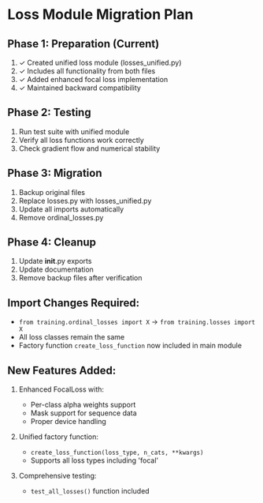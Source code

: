 
# Loss Module Migration Plan

## Phase 1: Preparation (Current)
1. ✓ Created unified loss module (losses_unified.py)
2. ✓ Includes all functionality from both files
3. ✓ Added enhanced focal loss implementation
4. ✓ Maintained backward compatibility

## Phase 2: Testing
1. Run test suite with unified module
2. Verify all loss functions work correctly
3. Check gradient flow and numerical stability

## Phase 3: Migration
1. Backup original files
2. Replace losses.py with losses_unified.py
3. Update all imports automatically
4. Remove ordinal_losses.py

## Phase 4: Cleanup
1. Update __init__.py exports
2. Update documentation
3. Remove backup files after verification

## Import Changes Required:
- `from training.ordinal_losses import X` → `from training.losses import X`
- All loss classes remain the same
- Factory function `create_loss_function` now included in main module

## New Features Added:
1. Enhanced FocalLoss with:
   - Per-class alpha weights support
   - Mask support for sequence data
   - Proper device handling
   
2. Unified factory function:
   - `create_loss_function(loss_type, n_cats, **kwargs)`
   - Supports all loss types including 'focal'
   
3. Comprehensive testing:
   - `test_all_losses()` function included
